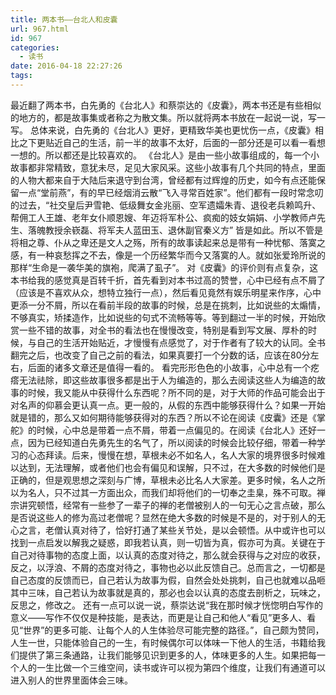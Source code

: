 ```yaml
---
title: 两本书——台北人和皮囊
url: 967.html
id: 967
categories:
  - 读书
date: 2016-04-18 22:27:26
tags:
---
```


最近翻了两本书，白先勇的《台北人》和蔡崇达的《皮囊》，两本书还是有些相似的地方的，都是故事集或者称之为散文集。所以就将两本书放在一起说一说，写一写。 总体来说，白先勇的《台北人》更好，更精致华美也更忧伤一点，《皮囊》相比之下更贴近自己的生活，前一半的故事不太好，后面的一部分还是可以看一看想一想的。所以都还是比较喜欢的。 《台北人》是由一些小故事组成的，每一个小故事都非常精致，意犹未尽，足见大家风采。这些小故事有几个共同的特点，里面的人物大都来自于大陆后来退守到台湾，曾经都有过辉煌的历史，如今有点还能保留一点“堂前燕”，有的早已经烟消云散“飞入寻常百姓家”。他们都有一段时常念叨的过去，“社交皇后尹雪艳、低级舞女金兆丽、空军遗孀朱青、退役老兵赖鸣升、帮佣工人王雄、老年女仆顺恩嫂、年迈将军朴公、疯痴的妓女娟娟、小学教师卢先生、落魄教授余嵚磊、将军夫人蓝田玉、退休副官秦义方” 皆是如此。所以不管是将相之尊、仆从之卑还是文人之殇，所有的故事读起来总是带有一种忧郁、落寞之感，有一种哀愁挥之不去，像是一个历经繁华而今又落寞的人。就如张爱玲所说的那样“生命是一袭华美的旗袍，爬满了虱子”。 对《皮囊》的评价则有点复杂，这本书给我的感觉真是百转千折，首先看到对本书过高的赞誉，心中已经有点不屑了（应该是不喜欢从众，想特立独行一点），然后看见竟然有娱乐明星来作序，心中更添一分不屑，所以在看前半段的故事的时候，总是在挑刺，比如说些的太煽情，不够真实，矫揉造作，比如说些的句式不流畅等等。等到翻过一半的时候，开始欣赏一些不错的故事，对全书的看法也在慢慢改变，特别是看到写文展、厚朴的时候，与自己的生活开始贴近，才慢慢有点感觉了，对于作者有了较大的认同。全书翻完之后，也改变了自己之前的看法，如果真要打一个分数的话，应该在80分左右，后面的诸多文章还是值得一看的。 看完形形色色的小故事，心中总有一个疙瘩无法祛除，即这些故事很多都是出于人为编造的，那么去阅读这些人为编造的故事的时候，我又能从中获得什么东西呢？所不同的是，对于大师的作品可能会出于对名声的仰慕会更认真一点。更一般的，从假的东西中能够获得什么？如果一开始就是错的，那么又如何期待能够获得对的东西？所以不论在阅读《皮囊》还是《掌舵》的时候，心中总是带着一点不屑，带着一点偏见的。在阅读《台北人》还好一点，因为已经知道白先勇先生的名气了，所以阅读的时候会比较仔细，带着一种学习的心态拜读。后来，慢慢在想，草根未必不如名人，名人大家的境界很多时候难以达到，无法理解，或者他们也会有偏见和误解，只不过，在大多数的时候他们是正确的，但是观思想之深刻与广博，草根未必比名人大家差。更多时候，名人之所以为名人，只不过其一方面出众，而我们却将他们的一切奉之圭臬，殊不可取。禅宗讲究顿悟，经常有一些参了一辈子的禅的老僧被别人的一句无心之言点破，那么是否说这些人的修为高过老僧呢？显然在绝大多数的时候是不是的，对于别人的无心之言，老僧认真对待了，恰好打通了某些关节处，是以会顿悟。从中或许也可以找到一点启发以解我之疑惑，即我若认真，则一切皆为真，假亦可为真。关键在于自己对待事物的态度上面，以认真的态度对待之，那么就会获得与之对应的收获，反之，以浮浪、不屑的态度对待之，事物也必以此反馈自己。总而言之，一切都是自己态度的反馈而已，自己若认为故事为假，自然会处处挑刺，自己也就难以品咂其中三味，自己若认为故事就是真的，那必也会以认真的态度去剖析之，玩味之，反思之，修改之。 还有一点可以说一说，蔡崇达说“我在那时候才恍惚明白写作的意义——写作不仅仅是种技能，是表达，而更是让自己和他人“看见”更多人、看见“世界”的更多可能、让每个人的人生体验尽可能完整的路径。”，自己颇为赞同，人生一世，只能体验自己的一生，有时候偶尔可以体味一下他人的生活，书籍给我们提供了第三条通路，让我们能够见识到更多的人，体味更多的人生。如果把每一个人的一生比做一个三维空间，读书或许可以视为第四个维度，让我们有通道可以进入别人的世界里面体会三味。